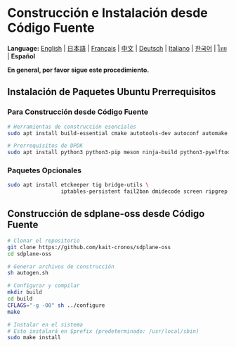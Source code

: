 # Construcción e Instalación desde Código Fuente

**Language:** [English](../en/build-install-source.md) | [日本語](../ja/build-install-source.md) | [Français](../fr/build-install-source.md) | [中文](../zh/build-install-source.md) | [Deutsch](../de/build-install-source.md) | [Italiano](../it/build-install-source.md) | [한국어](../ko/build-install-source.md) | [ไทย](../th/build-install-source.md) | **Español**

**En general, por favor sigue este procedimiento.**

## Instalación de Paquetes Ubuntu Prerrequisitos

### Para Construcción desde Código Fuente
```bash
# Herramientas de construcción esenciales
sudo apt install build-essential cmake autotools-dev autoconf automake libtool pkg-config

# Prerrequisitos de DPDK
sudo apt install python3 python3-pip meson ninja-build python3-pyelftools libnuma-dev pkgconf
```

### Paquetes Opcionales
```bash
sudo apt install etckeeper tig bridge-utils \
                 iptables-persistent fail2ban dmidecode screen ripgrep
```

## Construcción de sdplane-oss desde Código Fuente

```bash
# Clonar el repositorio
git clone https://github.com/kait-cronos/sdplane-oss
cd sdplane-oss

# Generar archivos de construcción
sh autogen.sh

# Configurar y compilar
mkdir build
cd build
CFLAGS="-g -O0" sh ../configure
make

# Instalar en el sistema
# Esto instalará en $prefix (predeterminado: /usr/local/sbin)
sudo make install
```
